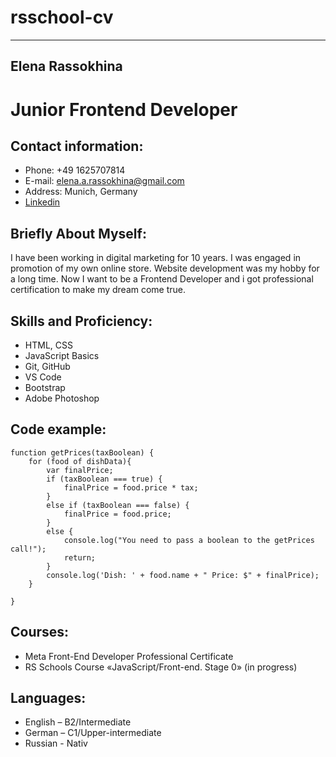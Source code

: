 # **rsschool-cv**

******

## **Elena Rassokhina**
Junior Frontend Developer
=============
## Contact information:
* Phone: +49 1625707814
* E-mail: elena.a.rassokhina@gmail.com
* Address: Munich, Germany
* [Linkedin](https://www.linkedin.com/in/elena-rassokhina-b50631250/?locale=en_US)


## Briefly About Myself:
I have been working in digital marketing for 10 years. I was engaged in promotion of my own online store. Website development was my hobby for a long time. Now I want to be a Frontend Developer and i got professional certification to make my dream come true.

## Skills and Proficiency:
* HTML, CSS
* JavaScript Basics
* Git, GitHub
* VS Code
* Bootstrap
* Adobe Photoshop

## Code example:
```
function getPrices(taxBoolean) {
    for (food of dishData){
        var finalPrice;
        if (taxBoolean === true) {
            finalPrice = food.price * tax;
        }
        else if (taxBoolean === false) {
            finalPrice = food.price;
        }
        else {
            console.log("You need to pass a boolean to the getPrices call!");
            return;
        }
        console.log('Dish: ' + food.name + " Price: $" + finalPrice);
    }
    
}
```
## Courses: 

* Meta Front-End Developer Professional Certificate
* RS Schools Course «JavaScript/Front-end. Stage 0» (in progress)

## Languages:

* English – B2/Intermediate
* German – C1/Upper-intermediate
* Russian - Nativ




